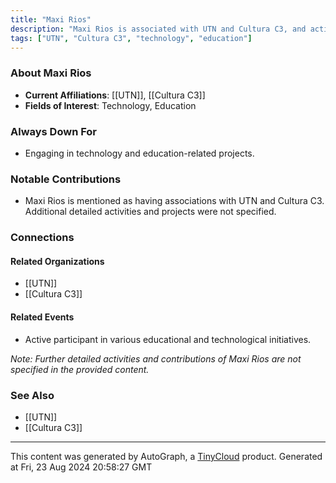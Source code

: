 ```yaml
---
title: "Maxi Rios"
description: "Maxi Rios is associated with UTN and Cultura C3, and actively involved in various technology and education projects."
tags: ["UTN", "Cultura C3", "technology", "education"]
---
```


### About Maxi Rios

- **Current Affiliations**: [[UTN]], [[Cultura C3]]
- **Fields of Interest**: Technology, Education

### Always Down For
- Engaging in technology and education-related projects.

### Notable Contributions
- Maxi Rios is mentioned as having associations with UTN and Cultura C3. Additional detailed activities and projects were not specified.

### Connections

#### Related Organizations
- [[UTN]]
- [[Cultura C3]]

#### Related Events
- Active participant in various educational and technological initiatives.

*Note: Further detailed activities and contributions of Maxi Rios are not specified in the provided content.*

### See Also
- [[UTN]]
- [[Cultura C3]]

---
This content was generated by AutoGraph, a [TinyCloud](https://tinycloud.xyz/) product.
Generated at Fri, 23 Aug 2024 20:58:27 GMT